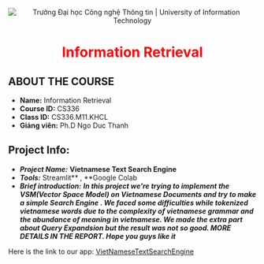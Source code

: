 <p align ='center'>
<img src="https://i.imgur.com/WmMnSRt.png" alt="Trường Đại học Công nghệ Thông tin | University of Information Technology">
</p>
<h1 align ='center' style = 'color:red;'> <b> Information Retrieval </b></h1>

## ABOUT THE COURSE

* **Name:** Information Retrieval
* **Course ID:**  CS336
* **Class ID:**  CS336.M11.KHCL
* **Giảng viên:** Ph.D Ngo Duc Thanh


## Project Info:
  * ***Project Name:***  **Vietnamese Text Search Engine**
  * ***Tools:***  Streamlit** , **Google Colab
  * ***Brief introduction:***  ***In this project we're trying to implement the VSM(Vector Space Model) on Vietnamese Documents and try to make a simple Search Engine . We faced some difficulties while tokenized vietnamese words due to the complexity of vietnamese grammar and the abundance of meaning in vietnamese. We made the extra part about Query Expandsion but the result was not so good. MORE DETAILS IN THE REPORT. Hope you guys like it***

Here is the link to our app: [VietNameseTextSearchEngine](https://share.streamlit.io/dxmai/ir/main)


